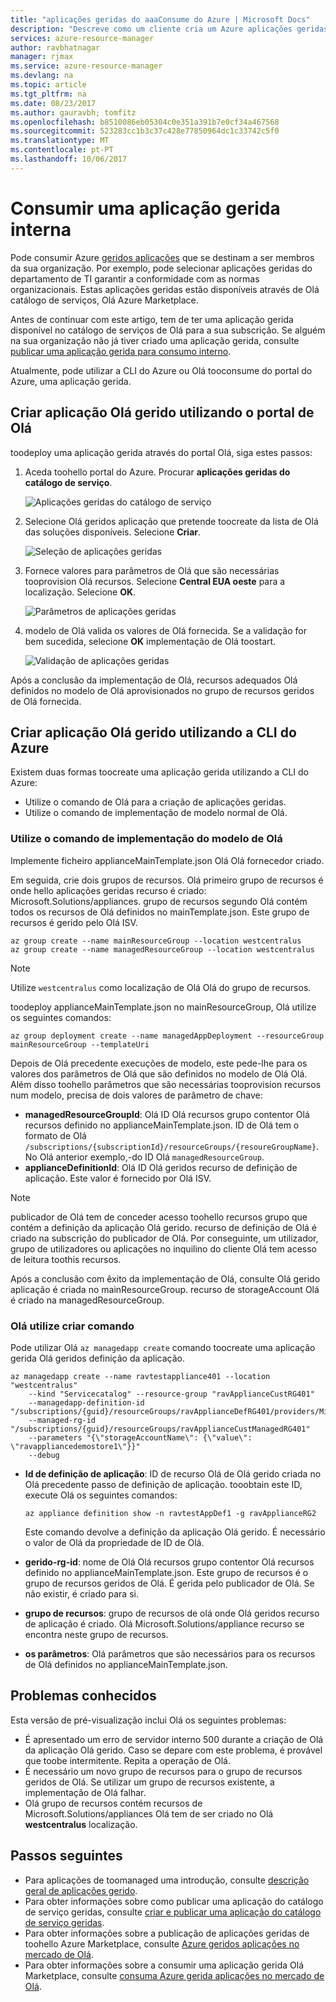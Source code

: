 ```yaml
---
title: "aplicações geridas do aaaConsume do Azure | Microsoft Docs"
description: "Descreve como um cliente cria um Azure aplicações geridas do ficheiros publicados."
services: azure-resource-manager
author: ravbhatnagar
manager: rjmax
ms.service: azure-resource-manager
ms.devlang: na
ms.topic: article
ms.tgt_pltfrm: na
ms.date: 08/23/2017
ms.author: gauravbh; tomfitz
ms.openlocfilehash: b8510086eb05304c0e351a391b7e0cf34a467568
ms.sourcegitcommit: 523283cc1b3c37c428e77850964dc1c33742c5f0
ms.translationtype: MT
ms.contentlocale: pt-PT
ms.lasthandoff: 10/06/2017
---
```

# <a name="consume-an-internal-managed-application"></a>Consumir uma aplicação gerida interna

Pode consumir Azure [geridos aplicações](managed-application-overview.md) que se destinam a ser membros da sua organização. Por exemplo, pode selecionar aplicações geridas do departamento de TI garantir a conformidade com as normas organizacionais. Estas aplicações geridas estão disponíveis através de Olá catálogo de serviços, Olá Azure Marketplace.

Antes de continuar com este artigo, tem de ter uma aplicação gerida disponível no catálogo de serviços de Olá para a sua subscrição. Se alguém na sua organização não já tiver criado uma aplicação gerida, consulte [publicar uma aplicação gerida para consumo interno](managed-application-publishing.md).

Atualmente, pode utilizar a CLI do Azure ou Olá tooconsume do portal do Azure, uma aplicação gerida.

## <a name="create-hello-managed-application-by-using-hello-portal"></a>Criar aplicação Olá gerido utilizando o portal de Olá

toodeploy uma aplicação gerida através do portal Olá, siga estes passos:

1. Aceda toohello portal do Azure. Procurar **aplicações geridas do catálogo de serviço**.

   ![Aplicações geridas do catálogo de serviço](./media/managed-application-consumption/create-service-catalog-managed-application.png)

1. Selecione Olá geridos aplicação que pretende toocreate da lista de Olá das soluções disponíveis. Selecione **Criar**.

   ![Seleção de aplicações geridas](./media/managed-application-consumption/select-offer.png)

1. Fornece valores para parâmetros de Olá que são necessárias tooprovision Olá recursos. Selecione **Central EUA oeste** para a localização. Selecione **OK**.

   ![Parâmetros de aplicações geridas](./media/managed-application-consumption/input-parameters.png)

1. modelo de Olá valida os valores de Olá fornecida. Se a validação for bem sucedida, selecione **OK** implementação de Olá toostart.

   ![Validação de aplicações geridas](./media/managed-application-consumption/validation.png)

Após a conclusão da implementação de Olá, recursos adequados Olá definidos no modelo de Olá aprovisionados no grupo de recursos geridos de Olá fornecida.

## <a name="create-hello-managed-application-by-using-azure-cli"></a>Criar aplicação Olá gerido utilizando a CLI do Azure

Existem duas formas toocreate uma aplicação gerida utilizando a CLI do Azure:

* Utilize o comando de Olá para a criação de aplicações geridas.
* Utilize o comando de implementação de modelo normal de Olá.

### <a name="use-hello-template-deployment-command"></a>Utilize o comando de implementação do modelo de Olá

Implemente ficheiro applianceMainTemplate.json Olá Olá fornecedor criado.

Em seguida, crie dois grupos de recursos. Olá primeiro grupo de recursos é onde hello aplicações geridas recurso é criado: Microsoft.Solutions/appliances. grupo de recursos segundo Olá contém todos os recursos de Olá definidos no mainTemplate.json. Este grupo de recursos é gerido pelo Olá ISV.

```azurecli
az group create --name mainResourceGroup --location westcentralus
az group create --name managedResourceGroup --location westcentralus
```

> [!NOTE]
> Utilize `westcentralus` como localização de Olá Olá do grupo de recursos.
>

toodeploy applianceMainTemplate.json no mainResourceGroup, Olá utilize os seguintes comandos:

```azurecli
az group deployment create --name managedAppDeployment --resourceGroup mainResourceGroup --templateUri
```

Depois de Olá precedente execuções de modelo, este pede-lhe para os valores dos parâmetros de Olá que são definidos no modelo de Olá Olá. Além disso toohello parâmetros que são necessárias tooprovision recursos num modelo, precisa de dois valores de parâmetro de chave:

- **managedResourceGroupId**: Olá ID Olá recursos grupo contentor Olá recursos definido no applianceMainTemplate.json. ID de Olá tem o formato de Olá `/subscriptions/{subscriptionId}/resourceGroups/{resoureGroupName}`. No Olá anterior exemplo,-do ID Olá `managedResourceGroup`.
- **applianceDefinitionId**: Olá ID Olá geridos recurso de definição de aplicação. Este valor é fornecido por Olá ISV.

> [!NOTE]
> publicador de Olá tem de conceder acesso toohello recursos grupo que contém a definição da aplicação Olá gerido. recurso de definição de Olá é criado na subscrição do publicador de Olá. Por conseguinte, um utilizador, grupo de utilizadores ou aplicações no inquilino do cliente Olá tem acesso de leitura toothis recursos.

Após a conclusão com êxito da implementação de Olá, consulte Olá gerido aplicação é criada no mainResourceGroup. recurso de storageAccount Olá é criado na managedResourceGroup.

### <a name="use-hello-create-command"></a>Olá utilize criar comando

Pode utilizar Olá `az managedapp create` comando toocreate uma aplicação gerida Olá geridos definição da aplicação.

```azurecli
az managedapp create --name ravtestappliance401 --location "westcentralus"
    --kind "Servicecatalog" --resource-group "ravApplianceCustRG401"
    --managedapp-definition-id "/subscriptions/{guid}/resourceGroups/ravApplianceDefRG401/providers/Microsoft.Solutions/applianceDefinitions/ravtestAppDef401"
    --managed-rg-id "/subscriptions/{guid}/resourceGroups/ravApplianceCustManagedRG401"
    --parameters "{\"storageAccountName\": {\"value\": \"ravappliancedemostore1\"}}"
    --debug
```

* **Id de definição de aplicação**: ID de recurso Olá de Olá gerido criada no Olá precedente passo de definição de aplicação. tooobtain este ID, execute Olá os seguintes comandos:

  ```azurecli
  az appliance definition show -n ravtestAppDef1 -g ravApplianceRG2
  ```

  Este comando devolve a definição da aplicação Olá gerido. É necessário o valor de Olá da propriedade de ID de Olá.

* **gerido-rg-id**: nome de Olá Olá recursos grupo contentor Olá recursos definido no applianceMainTemplate.json. Este grupo de recursos é o grupo de recursos geridos de Olá. É gerida pelo publicador de Olá. Se não existir, é criado para si.
* **grupo de recursos**: grupo de recursos de olá onde Olá geridos recurso de aplicação é criado. Olá Microsoft.Solutions/appliance recurso se encontra neste grupo de recursos.
* **os parâmetros**: Olá parâmetros que são necessários para os recursos de Olá definidos no applianceMainTemplate.json.

## <a name="known-issues"></a>Problemas conhecidos

Esta versão de pré-visualização inclui Olá os seguintes problemas:

* É apresentado um erro de servidor interno 500 durante a criação de Olá da aplicação Olá gerido. Caso se depare com este problema, é provável que toobe intermitente. Repita a operação de Olá.
* É necessário um novo grupo de recursos para o grupo de recursos geridos de Olá. Se utilizar um grupo de recursos existente, a implementação de Olá falhar.
* Olá grupo de recursos contém recursos de Microsoft.Solutions/appliances Olá tem de ser criado no Olá **westcentralus** localização.

## <a name="next-steps"></a>Passos seguintes

* Para aplicações de toomanaged uma introdução, consulte [descrição geral de aplicações gerido](managed-application-overview.md).
* Para obter informações sobre como publicar uma aplicação do catálogo de serviço geridas, consulte [criar e publicar uma aplicação do catálogo de serviço geridas](managed-application-publishing.md).
* Para obter informações sobre a publicação de aplicações geridas de toohello Azure Marketplace, consulte [Azure geridos aplicações no mercado de Olá](managed-application-author-marketplace.md).
* Para obter informações sobre a consumir uma aplicação gerida Olá Marketplace, consulte [consuma Azure gerida aplicações no mercado de Olá](managed-application-consume-marketplace.md).
